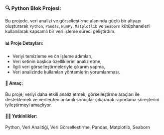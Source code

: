 ### 🔍 Python Blok Projesi:

Bu projede, veri analizi ve görselleştirme alanında güçlü bir altyapı oluşturarak `Python`, `Pandas`, `NumPy`, `Matplotlib` ve `Seaborn` kütüphaneleri kullanılarak kapsamlı bir veri işleme süreci geliştirdim. 

#### 📊 Proje Detayları:
- Veriyi temizleme ve ön işleme adımları,
- Veri setinin başlıca özelliklerini analiz etme,
- İlgili veri görselleştirmeleriyle çıkarım yapma,
- Veri analizinde kullanılan yöntemlerin yorumlanması.

#### 🎯 Amaç:
Bu proje, veriyi daha etkili analiz etmek, görselleştirme araçları ile desteklemek ve verilerden anlamlı sonuçlar çıkararak raporlama süreçlerini iyileştirmeyi amaçlıyor. 

#### 👩‍💻 Yetkinlikler:
Python, Veri Analitiği, Veri Görselleştirme, Pandas, Matplotlib, Seaborn
